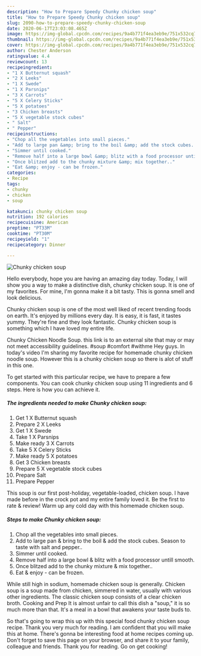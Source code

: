 ```yaml
---
description: "How to Prepare Speedy Chunky chicken soup"
title: "How to Prepare Speedy Chunky chicken soup"
slug: 2090-how-to-prepare-speedy-chunky-chicken-soup
date: 2020-06-17T23:03:08.465Z
image: https://img-global.cpcdn.com/recipes/9a4b771f4ea3eb9e/751x532cq70/chunky-chicken-soup-recipe-main-photo.jpg
thumbnail: https://img-global.cpcdn.com/recipes/9a4b771f4ea3eb9e/751x532cq70/chunky-chicken-soup-recipe-main-photo.jpg
cover: https://img-global.cpcdn.com/recipes/9a4b771f4ea3eb9e/751x532cq70/chunky-chicken-soup-recipe-main-photo.jpg
author: Chester Anderson
ratingvalue: 4.4
reviewcount: 13
recipeingredient:
- "1 X Butternut squash"
- "2 X Leeks"
- "1 X Swede"
- "1 X Parsnips"
- "3 X Carrots"
- "5 X Celery Sticks"
- "5 X potatoes"
- "3 Chicken breasts"
- "5 X vegetable stock cubes"
- " Salt"
- " Pepper"
recipeinstructions:
- "Chop all the vegetables into small pieces."
- "Add to large pan &amp; bring to the boil &amp; add the stock cubes. Season to taste with salt and pepper.."
- "Simmer until cooked."
- "Remove half into a large bowl &amp; blitz with a food processor untill smooth."
- "Once blitzed add to the chunky mixture &amp; mix together.."
- "Eat &amp; enjoy - can be frozen."
categories:
- Recipe
tags:
- chunky
- chicken
- soup

katakunci: chunky chicken soup 
nutrition: 192 calories
recipecuisine: American
preptime: "PT33M"
cooktime: "PT30M"
recipeyield: "1"
recipecategory: Dinner

---
```



![Chunky chicken soup](https://img-global.cpcdn.com/recipes/9a4b771f4ea3eb9e/751x532cq70/chunky-chicken-soup-recipe-main-photo.jpg)

Hello everybody, hope you are having an amazing day today. Today, I will show you a way to make a distinctive dish, chunky chicken soup. It is one of my favorites. For mine, I'm gonna make it a bit tasty. This is gonna smell and look delicious.

Chunky chicken soup is one of the most well liked of recent trending foods on earth. It's enjoyed by millions every day. It is easy, it is fast, it tastes yummy. They're fine and they look fantastic. Chunky chicken soup is something which I have loved my entire life.

Chunky Chicken Noodle Soup. this link is to an external site that may or may not meet accessibility guidelines. #soup #comfort #withme Hey guys. In today&#39;s video I&#39;m sharing my favorite recipe for homemade chunky chicken noodle soup. However this is a chunky chicken soup so there is alot of stuff in this one.


To get started with this particular recipe, we have to prepare a few components. You can cook chunky chicken soup using 11 ingredients and 6 steps. Here is how you can achieve it.

<!--inarticleads1-->

##### The ingredients needed to make Chunky chicken soup:

1. Get 1 X Butternut squash
1. Prepare 2 X Leeks
1. Get 1 X Swede
1. Take 1 X Parsnips
1. Make ready 3 X Carrots
1. Take 5 X Celery Sticks
1. Make ready 5 X potatoes
1. Get 3 Chicken breasts
1. Prepare 5 X vegetable stock cubes
1. Prepare  Salt
1. Prepare  Pepper


This soup is our first post-holiday, vegetable-loaded, chicken soup. I have made before in the crock pot and my entire family loved it. Be the first to rate &amp; review! Warm up any cold day with this homemade chicken soup. 

<!--inarticleads2-->

##### Steps to make Chunky chicken soup:

1. Chop all the vegetables into small pieces.
1. Add to large pan &amp; bring to the boil &amp; add the stock cubes. Season to taste with salt and pepper..
1. Simmer until cooked.
1. Remove half into a large bowl &amp; blitz with a food processor untill smooth.
1. Once blitzed add to the chunky mixture &amp; mix together..
1. Eat &amp; enjoy - can be frozen.


While still high in sodium, homemade chicken soup is generally. Chicken soup is a soup made from chicken, simmered in water, usually with various other ingredients. The classic chicken soup consists of a clear chicken broth. Cooking and Prep It is almost unfair to call this dish a &#34;soup,&#34; it is so much more than that. It&#39;s a meal in a bowl that awakens your taste buds to. 

So that's going to wrap this up with this special food chunky chicken soup recipe. Thank you very much for reading. I am confident that you will make this at home. There's gonna be interesting food at home recipes coming up. Don't forget to save this page on your browser, and share it to your family, colleague and friends. Thank you for reading. Go on get cooking!
